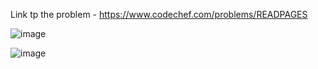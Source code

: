 Link tp the problem - https://www.codechef.com/problems/READPAGES


![image](https://github.com/Haleshot/Competitive-Programming/assets/57552973/b351b36b-099a-4432-83aa-6df793ab5b0c)


![image](https://github.com/Haleshot/Competitive-Programming/assets/57552973/b0b6b037-0068-4739-b703-0897b2087258)
